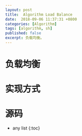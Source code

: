 ```yaml
---
layout: post
title:  Algorithm Load Balance
date:  2018-09-06 11:37:31 +0800
categories: [Algorithm]
tags: [algorithm, sh]
published: false
excerpt: 负载均衡。
---
```


# 负载均衡

# 实现方式

# 源码

* any list
{:toc}